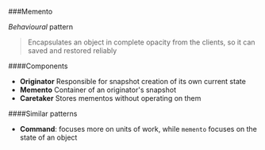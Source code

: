 ###Memento

_Behavioural_ pattern

> Encapsulates an object in complete opacity from the clients, so it can saved and restored reliably

####Components

* **Originator** Responsible for snapshot creation of its own current state
* **Memento** Container of an originator's snapshot
* **Caretaker** Stores mementos without operating on them

####Similar patterns

* **Command**: focuses more on units of work, while `memento` focuses on the state of an object

